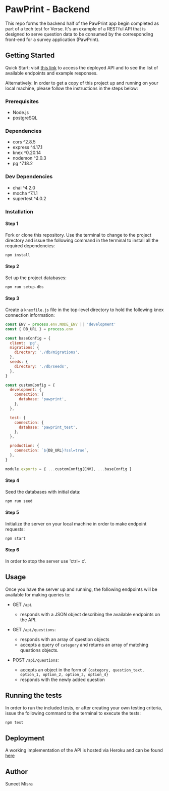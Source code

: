 # PawPrint - Backend

This repo forms the backend half of the PawPrint app begin completed as part of a tech test for Verse. It's an example of a RESTful API that is designed to serve question data to be consumed by the corresponding front-end for a survey application (PawPrint).

## Getting Started

Quick Start: visit [this link](https://pawprint-backend-suneet.herokuapp.com/api/) to access the deployed API and to see the list of available endpoints and example responses.

Alternatively: In order to get a copy of this project up and running on your local machine, please follow the instructions in the steps below:

### Prerequisites

- Node.js
- postgreSQL

### Dependencies

- cors ^2.8.5
- express ^4.17.1
- knex ^0.20.14
- nodemon ^2.0.3
- pg ^7.18.2

### Dev Dependencies

- chai ^4.2.0
- mocha ^7.1.1
- supertest ^4.0.2

### Installation

#### Step 1

Fork or clone this repository. Use the terminal to change to the project directory and issue the following command in the terminal to install all the required dependencies:

```bash
npm install
```

#### Step 2

Set up the project databases:

```bash
npm run setup-dbs
```

#### Step 3

Create a `knexfile.js` file in the top-level directory to hold the following knex connection information:

```js
const ENV = process.env.NODE_ENV || 'development'
const { DB_URL } = process.env

const baseConfig = {
  client: 'pg',
  migrations: {
    directory: './db/migrations',
  },
  seeds: {
    directory: './db/seeds',
  },
}

const customConfig = {
  development: {
    connection: {
      database: 'pawprint',
    },
  },

  test: {
    connection: {
      database: 'pawprint_test',
    },
  },

  production: {
    connection: `${DB_URL}?ssl=true`,
  },
}

module.exports = { ...customConfig[ENV], ...baseConfig }
```

#### Step 4

Seed the databases with initial data:

```bash
npm run seed
```

#### Step 5

Initialize the server on your local machine in order to make endpoint requests:

```bash
npm start
```

#### Step 6

In order to stop the server use 'ctrl+ c'.

## Usage

Once you have the server up and running, the following endpoints will be available for making queries to:

- GET `/api`

  - responds with a JSON object describing the available endpoints on the API.

- GET `/api/questions`:

  - responds with an array of question objects
  - accepts a query of `category` and returns an array of matching questions objects.

- POST `/api/questions`:

  - accepts an object in the form of `{category, question_text, option_1, option_2, option_3, option_4}`
  - responds with the newly added question

## Running the tests

In order to run the included tests, or after creating your own testing criteria, issue the following command to the terminal to execute the tests:

```bash
npm test
```

## Deployment

A working implementation of the API is hosted via Heroku and can be found [here](https://pawprint-backend-suneet.herokuapp.com/api/)

## Author

Suneet Misra
